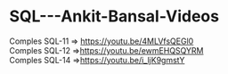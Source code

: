 # SQL---Ankit-Bansal-Videos

Comples SQL-11 => https://youtu.be/4MLVfsQEGl0<br>
Comples SQL-12 =>https://youtu.be/ewmEHQSQYRM<br>
Comples SQL-14 =>https://youtu.be/i_ljK9gmstY
